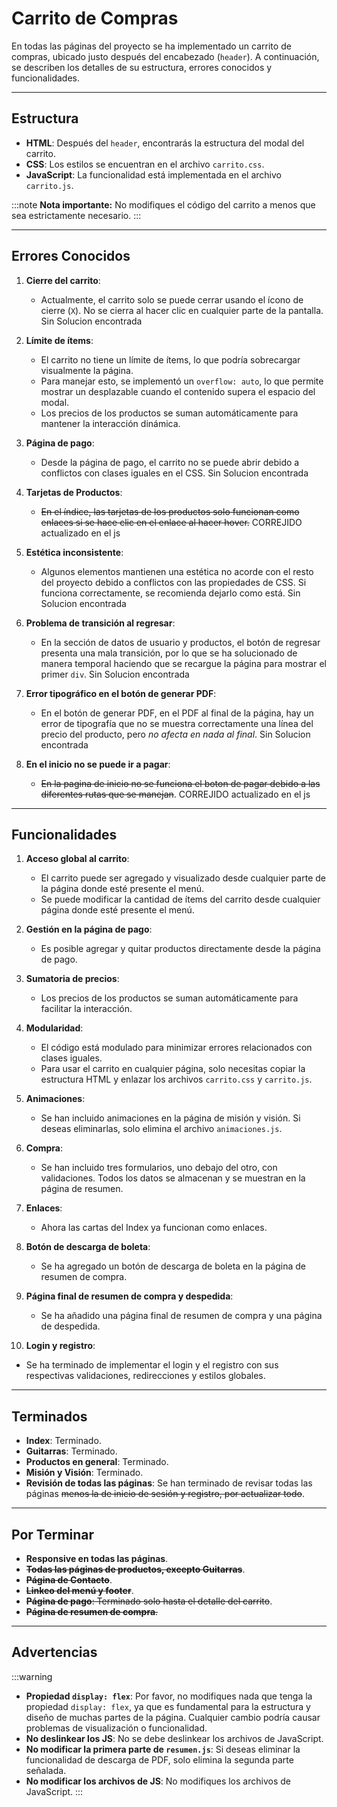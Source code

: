 # Carrito de Compras

En todas las páginas del proyecto se ha implementado un carrito de compras, ubicado justo después del encabezado (`header`). A continuación, se describen los detalles de su estructura, errores conocidos y funcionalidades.

---

## Estructura

- **HTML**: Después del `header`, encontrarás la estructura del modal del carrito.
- **CSS**: Los estilos se encuentran en el archivo `carrito.css`.
- **JavaScript**: La funcionalidad está implementada en el archivo `carrito.js`.

:::note
**Nota importante:** No modifiques el código del carrito a menos que sea estrictamente necesario.
:::

---

## Errores Conocidos

1. **Cierre del carrito**:
   - Actualmente, el carrito solo se puede cerrar usando el ícono de cierre (`X`). No se cierra al hacer clic en cualquier parte de la pantalla. Sin Solucion encontrada

2. **Límite de ítems**:
   - El carrito no tiene un límite de ítems, lo que podría sobrecargar visualmente la página.
   - Para manejar esto, se implementó un `overflow: auto`, lo que permite mostrar un desplazable cuando el contenido supera el espacio del modal.
   - Los precios de los productos se suman automáticamente para mantener la interacción dinámica.

3. **Página de pago**:
   - Desde la página de pago, el carrito no se puede abrir debido a conflictos con clases iguales en el CSS. Sin Solucion encontrada

4. **Tarjetas de Productos**:
   - ~~En el índice, las tarjetas de los productos solo funcionan como enlaces si se hace clic en el enlace al hacer hover.~~ CORREJIDO actualizado en el js

5. **Estética inconsistente**:
   - Algunos elementos mantienen una estética no acorde con el resto del proyecto debido a conflictos con las propiedades de CSS. Si funciona correctamente, se recomienda dejarlo como está. Sin Solucion encontrada

6. **Problema de transición al regresar**:
   - En la sección de datos de usuario y productos, el botón de regresar presenta una mala transición, por lo que se ha solucionado de manera temporal haciendo que se recargue la página para mostrar el primer `div`. Sin Solucion encontrada

7. **Error tipográfico en el botón de generar PDF**:
   - En el botón de generar PDF, en el PDF al final de la página, hay un error de tipografía que no se muestra correctamente una línea del precio del producto, pero *no afecta en nada al final*. Sin Solucion encontrada

8. **En el inicio no se puede ir a pagar**:
   - ~~En la pagina de inicio no se funciona el boton de pagar debido a las diferentes rutas que se manejan~~. CORREJIDO actualizado en el js
---

## Funcionalidades

1. **Acceso global al carrito**:
   - El carrito puede ser agregado y visualizado desde cualquier parte de la página donde esté presente el menú.
   - Se puede modificar la cantidad de ítems del carrito desde cualquier página donde esté presente el menú.

2. **Gestión en la página de pago**:
   - Es posible agregar y quitar productos directamente desde la página de pago.

3. **Sumatoria de precios**:
   - Los precios de los productos se suman automáticamente para facilitar la interacción.

4. **Modularidad**:
   - El código está modulado para minimizar errores relacionados con clases iguales.
   - Para usar el carrito en cualquier página, solo necesitas copiar la estructura HTML y enlazar los archivos `carrito.css` y `carrito.js`.

5. **Animaciones**:
   - Se han incluido animaciones en la página de misión y visión. Si deseas eliminarlas, solo elimina el archivo `animaciones.js`.

6. **Compra**:
   - Se han incluido tres formularios, uno debajo del otro, con validaciones. Todos los datos se almacenan y se muestran en la página de resumen.

7. **Enlaces**:
   - Ahora las cartas del Index ya funcionan como enlaces.

8. **Botón de descarga de boleta**:
   - Se ha agregado un botón de descarga de boleta en la página de resumen de compra.

9. **Página final de resumen de compra y despedida**:
   - Se ha añadido una página final de resumen de compra y una página de despedida.

10. **Login y registro**:
   - Se ha terminado de implementar el login y el registro con sus respectivas validaciones, redirecciones y estilos globales.
---

## Terminados

- **Index**: Terminado.
- **Guitarras**: Terminado.
- **Productos en general**: Terminado.
- **Misión y Visión**: Terminado.
- **Revisión de todas las páginas**: Se han terminado de revisar todas las páginas ~~menos la de inicio de sesión y registro, por actualizar todo~~.

---

## Por Terminar

- **Responsive en todas las páginas**.
- ~~**Todas las páginas de productos, excepto Guitarras**~~.
- ~~**Página de Contacto**~~.
- ~~**Linkeo del menú y footer**~~.
- ~~**Página de pago**: Terminado solo hasta el detalle del carrito~~.
- ~~**Página de resumen de compra**.~~

---

## Advertencias

:::warning
- **Propiedad `display: flex`**: Por favor, no modifiques nada que tenga la propiedad `display: flex`, ya que es fundamental para la estructura y diseño de muchas partes de la página. Cualquier cambio podría causar problemas de visualización o funcionalidad.
- **No deslinkear los JS**: No se debe deslinkear los archivos de JavaScript.
- **No modificar la primera parte de `resumen.js`**: Si deseas eliminar la funcionalidad de descarga de PDF, solo elimina la segunda parte señalada.
- **No modificar los archivos de JS**: No modifiques los archivos de JavaScript.
:::
